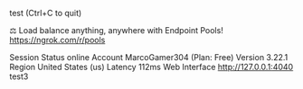 test                                                         (Ctrl+C to quit)

⚖️ Load balance anything, anywhere with Endpoint Pools! https://ngrok.com/r/pools

Session Status                online
Account                       MarcoGamer304 (Plan: Free)
Version                       3.22.1
Region                        United States (us)
Latency                       112ms
Web Interface                 http://127.0.0.1:4040
test3
